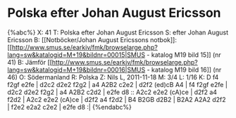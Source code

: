# Polska efter Johan August Ericsson

{%abc%}
X: 41
T: Polska efter Johan August Ericsson
S: efter Johan August Ericsson
B: [[Notböcker/Johan August Ericssons notbok]]: [[http://www.smus.se/earkiv/fmk/browselarge.php?lang=sw&katalogid=M+19&bildnr=00015|SMUS - katalog M19 bild 15]] (nr 41)
B: Jämför [[http://www.smus.se/earkiv/fmk/browselarge.php?lang=sw&katalogid=M+19&bildnr=00016|SMUS - katalog M19 bild 16]] (nr 46)
O: Södermanland
R: Polska
Z: Nils L, 2011-11-18
M: 3/4
L: 1/16
K: D
f4 f2gf e2fe | d2c2 d2e2 f2g2 | a4 A2B2 c2e2 | d2f2 (ed)cB A4 |
f4 f2gf e2fe | d2c2 d2e2 f2g2 | a4 A2B2 c2d2 | e2fe d8 ::
A2c2 e2e2 (cA)ce | d2f2 a4 f2d2 | A2c2 e2e2 (cA)ce | d2f2 a4 f2d2 |
B4 B2GB d2B2 | B2A2 A2A2 d2f2 | f2e2 e2a2 c2e2 | e2fe d8 :|
{%endabc%}
